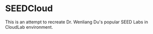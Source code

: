 # SEEDCloud

This is an attempt to recreate Dr. Wenliang Du's popular SEED Labs in CloudLab environment.  

